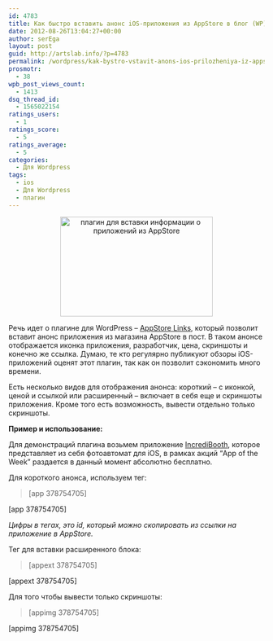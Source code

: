 ```yaml
---
id: 4783
title: Как быстро вставить анонс iOS-приложения из AppStore в блог (WP)
date: 2012-08-26T13:04:27+00:00
author: serEga
layout: post
guid: http://artslab.info/?p=4783
permalink: /wordpress/kak-bystro-vstavit-anons-ios-prilozheniya-iz-appstore-v-blog-wp/
prosmotr:
  - 38
wpb_post_views_count:
  - 1413
dsq_thread_id:
  - 1565022154
ratings_users:
  - 1
ratings_score:
  - 5
ratings_average:
  - 5
categories:
  - Для Wordpress
tags:
  - ios
  - Для Wordpress
  - плагин
---
```

<center>
  <a href="http://googledrive.com/host/0B9lHVSSSdxdxd0hjdUdmRzY3Tjg/appstore_wordpress.png"><img src="http://googledrive.com/host/0B9lHVSSSdxdxd0hjdUdmRzY3Tjg/appstore_wordpress-300x196.png" alt="плагин для вставки информации о приложений из AppStore" title="appstore_wordpress" width="300" height="196" class="aligncenter size-medium wp-image-4981" srcset="http://googledrive.com/host/0B9lHVSSSdxdxd0hjdUdmRzY3Tjg/appstore_wordpress-300x196.png 300w, http://googledrive.com/host/0B9lHVSSSdxdxd0hjdUdmRzY3Tjg/appstore_wordpress.png 640w" sizes="(max-width: 300px) 100vw, 300px" /></a>
</center>

Речь идет о плагине для WordPress &#8211; [AppStore Links](http://wordpress.org/extend/plugins/appstore/), который позволит вставит анонс приложения из магазина AppStore в пост. В таком анонсе отображается иконка приложения, разработчик, цена, скриншоты и конечно же ссылка. Думаю, те кто регулярно публикуют обзоры iOS-приложений оценят этот плагин, так как он позволит сэкономить много времени.

Есть несколько видов для отображения анонса: короткий &#8211; с иконкой, ценой и ссылкой или расширенный &#8211; включает в себя еще и скриншоты приложения. Кроме того есть возможность, вывести отдельно только скриншоты.

<!--more-->

**Пример и использование:**

Для демонстраций плагина возьмем приложение [IncrediBooth](http://itunes.apple.com/us/app/incredibooth/id378754705), которое представляет из себя фотоавтомат для iOS, в рамках акций &#8220;App of the Week&#8221; раздается в данный момент абсолютно бесплатно.

Для короткого анонса, используем тег:

> &#091;app 378754705&#093;

[app 378754705]

_Цифры в тегах, это id, который можно скопировать из ссылки на приложение в AppStore._

Тег для вставки расширенного блока:

> &#091;appext 378754705&#093;

[appext 378754705]

Для того чтобы вывести только скриншоты:

> &#091;appimg 378754705&#093;

[appimg 378754705]